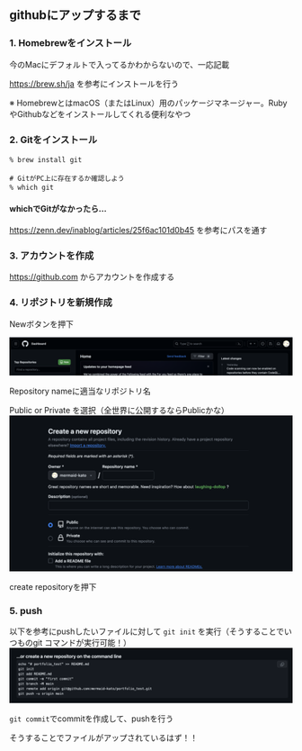 ## githubにアップするまで

### 1. Homebrewをインストール

今のMacにデフォルトで入ってるかわからないので、一応記載

https://brew.sh/ja を参考にインストールを行う

※ HomebrewとはmacOS（またはLinux）用のパッケージマネージャー。RubyやGithubなどをインストールしてくれる便利なやつ

### 2. Gitをインストール

```shell
% brew install git

# GitがPC上に存在するか確認しよう
% which git
```

#### whichでGitがなかったら...

https://zenn.dev/inablog/articles/25f6ac101d0b45 を参考にパスを通す

### 3. アカウントを作成
https://github.com からアカウントを作成する

### 4. リポジトリを新規作成
Newボタンを押下

![代替テキスト](git1.png "画像タイトル")

Repository nameに適当なリポジトリ名

Public or Private を選択（全世界に公開するならPublicかな）
![代替テキスト](git2.png "画像タイトル")

create repositoryを押下

### 5. push

以下を参考にpushしたいファイルに対して `git init` を実行（そうすることでいつものgit コマンドが実行可能！）
![代替テキスト](git3.png "画像タイトル")

`git commit`でcommitを作成して、pushを行う

そうすることでファイルがアップされているはず！！
